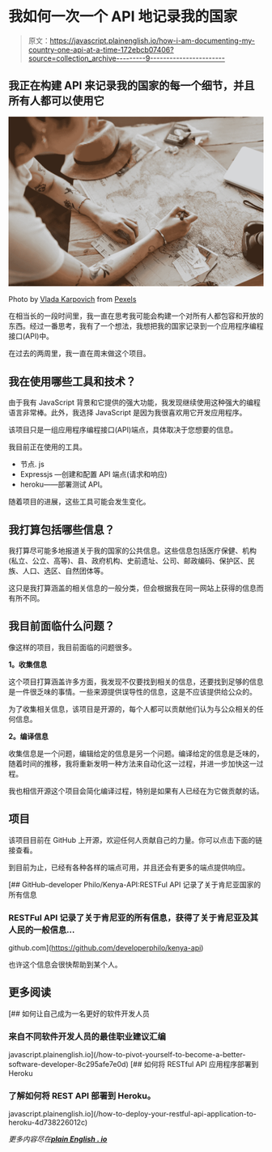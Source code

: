 # 我如何一次一个 API 地记录我的国家

> 原文：<https://javascript.plainenglish.io/how-i-am-documenting-my-country-one-api-at-a-time-172ebcb07406?source=collection_archive---------9----------------------->

## 我正在构建 API 来记录我的国家的每一个细节，并且所有人都可以使用它

![](img/9df9a4f9613c3f4bd26048852ab9cccf.png)

Photo by [Vlada Karpovich](https://www.pexels.com/@vlada-karpovich?utm_content=attributionCopyText&utm_medium=referral&utm_source=pexels) from [Pexels](https://www.pexels.com/photo/a-person-holding-a-pen-7368310/?utm_content=attributionCopyText&utm_medium=referral&utm_source=pexels)

在相当长的一段时间里，我一直在思考我可能会构建一个对所有人都包容和开放的东西。经过一番思考，我有了一个想法，我想把我的国家记录到一个应用程序编程接口(API)中。

在过去的两周里，我一直在周末做这个项目。

## 我在使用哪些工具和技术？

由于我有 JavaScript 背景和它提供的强大功能，我发现继续使用这种强大的编程语言非常棒。此外，我选择 JavaScript 是因为我很喜欢用它开发应用程序。

该项目只是一组应用程序编程接口(API)端点，具体取决于您想要的信息。

我目前正在使用的工具。

*   节点. js
*   Expressjs —创建和配置 API 端点(请求和响应)
*   heroku——部署测试 API。

随着项目的进展，这些工具可能会发生变化。

## **我打算包括哪些信息？**

我打算尽可能多地报道关于我的国家的公共信息。这些信息包括医疗保健、机构(私立、公立、高等)、县、政府机构、史前遗址、公司、邮政编码、保护区、民族、人口、选区、自然团体等。

这只是我打算涵盖的相关信息的一般分类，但会根据我在同一网站上获得的信息而有所不同。

## **我目前面临什么问题？**

像这样的项目，我目前面临的问题很多。

**1。收集信息**

这个项目打算涵盖许多方面，我发现不仅要找到相关的信息，还要找到足够的信息是一件很乏味的事情。一些来源提供误导性的信息，这是不应该提供给公众的。

为了收集相关信息，该项目是开源的，每个人都可以贡献他们认为与公众相关的任何信息。

**2。编译信息**

收集信息是一个问题，编辑给定的信息是另一个问题。编译给定的信息是乏味的，随着时间的推移，我将重新发明一种方法来自动化这一过程，并进一步加快这一过程。

我也相信开源这个项目会简化编译过程，特别是如果有人已经在为它做贡献的话。

## **项目**

该项目目前在 GitHub 上开源，欢迎任何人贡献自己的力量。你可以点击下面的链接查看。

到目前为止，已经有各种各样的端点可用，并且还会有更多的端点提供响应。

[](https://github.com/developerphilo/kenya-api) [## GitHub-developer Philo/Kenya-API:RESTFul API 记录了关于肯尼亚国家的所有信息

### RESTFul API 记录了关于肯尼亚的所有信息，获得了关于肯尼亚及其人民的一般信息…

github.com](https://github.com/developerphilo/kenya-api) 

也许这个信息会很快帮助到某个人。

## **更多阅读**

[](/how-to-pivot-yourself-to-become-a-better-software-developer-8c295afe7e0d) [## 如何让自己成为一名更好的软件开发人员

### 来自不同软件开发人员的最佳职业建议汇编

javascript.plainenglish.io](/how-to-pivot-yourself-to-become-a-better-software-developer-8c295afe7e0d) [](/how-to-deploy-your-restful-api-application-to-heroku-4d738226012c) [## 如何将 RESTful API 应用程序部署到 Heroku

### 了解如何将 REST API 部署到 Heroku。

javascript.plainenglish.io](/how-to-deploy-your-restful-api-application-to-heroku-4d738226012c) 

*更多内容尽在*[***plain English . io***](http://plainenglish.io/)
